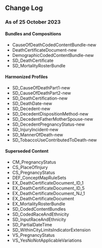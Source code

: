 ## Change Log

### As of 25 October 2023

#### **Bundles and Compositions**
- CauseOfDeathCodedContentBundle-new
- DeathCertificateDocument-new
- DemographicCodedContentBundle-new
- SD_DeathCertificate
- SD_MortalityRosterBundle

#### **Harmonized Profiles**
- SD_CauseOfDeathPart1-new
- SD_CauseOfDeathPart2-new
- SD_DeathCertification-new
- SD_DeathDate-new
- SD_Decedent-new
- SD_DecedentDispositionMethod-new
- SD_DecedentFatherMotherSpouse-new
- SD_DecedentPregnancyStatus-new
- SD_InjuryIncident-new
- SD_MannerOfDeath-new
- SD_TobaccoUseContributedToDeath-new

#### **Superseded Content**
- CM_PregnancyStatus
- CS_PlaceOfInjury
- CS_PregnancyStatus
- DEF_ConceptMapRuleSets
- EX_DeathCertificateDocument_ID_1
- EX_DeathCertificateDocument_ID_5
- EX_DeathCertificateDocument_NJ_1
- EX_DeathCertificateDocument
- EX_MortalityRosterBundle
- SD_CodedContentBundles
- SD_CodedRaceAndEthnicity
- SD_InputRaceAndEthnicity
- SD_PartialDateTime
- SD_WithinCityLimitsIndicatorExtension
- VS_PregnancyStatus
- VS_YesNoNotApplicableVariations
